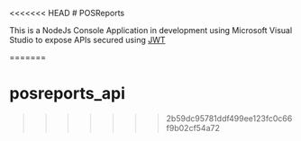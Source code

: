 <<<<<<< HEAD
﻿# POSReports

This is a NodeJs Console Application in development using Microsoft Visual Studio to expose APIs secured using [JWT](https://www.npmjs.com/package/jsonwebtoken)


=======
# posreports_api
>>>>>>> 2b59dc95781ddf499ee123fc0c66f9b02cf54a72
